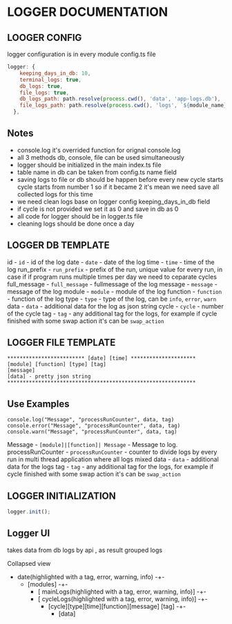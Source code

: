 # LOGGER DOCUMENTATION
## LOOGER CONFIG
logger configuration is in every module config.ts file
```js
logger: {
    keeping_days_in_db: 10,
    terminal_logs: true,
    db_logs: true,
    file_logs: true,
    db_logs_path: path.resolve(process.cwd(), 'data', 'app-logs.db'),
    file_logs_path: path.resolve(process.cwd(), 'logs', `${module_name}.log`),
  },
```
## Notes
- console.log it's overrided function for orignal console.log
- all 3 methods db, console, file can be used simultaneously
- logger should be initialized in the main index.ts file
- table name in db can be taken from config.ts name field
- saving logs to file or db should be happen before every new cycle starts cycle starts from number 1 so if it became 2 it's mean we need save all collected logs for this time
- we need clean logs base on logger config keeping_days_in_db field
- if cycle is not provided we set it as 0 and save in db as 0
- all code for logger should be in logger.ts file
- cleaning logs should be done once a day

## LOGGER DB TEMPLATE
id - `id` - id of the log
date - `date` - date of the log
time - `time` - time of the log
run_prefix - `run_prefix` - prefix of the run, unique value for every run, in case if if program runs multiple times per day we need to ceparate cycles
full_message - `full_message` - fullmessage of the log
message - `message` - message of the log
module - `module` - module of the log
function - `function` - function of the log
type - `type` - type of the log, can be `info`, `error`, `warn`
data - `data` - additional data for the log as json string
cycle - `cycle` - number of the cycle
tag - `tag` - any additional tag for the logs, for example if cycle finished with some swap action it's can be `swap_action`

## LOGGER FILE TEMPLATE
```
************************* [date] [time] *********************
[module] [function] [type] [tag]
[message]
[data] - pretty json string
*************************************************************
```

## Use Examples 
`console.log("Message", "processRunCounter", data, tag)`
`console.error("Message", "processRunCounter", data, tag)`
`console.warn("Message", "processRunCounter", data, tag)`

Message - `[module]|[function]| Message` - Message to log. 
processRunCounter - `processRunCounter` - counter to divide logs by every run in multi thread application where all logs mixed
data - `data` - additional data for the logs
tag - `tag` - any additional tag for the logs, for example if cycle finished with some swap action it's can be `swap_action`

## LOGGER INITIALIZATION
```js
logger.init();
```

## Logger UI
takes data from db logs by api , as result grouped logs

Collapsed view
- date(highlighted with a tag, error, warning, info) -+-
    - [modules] -+-
        - [ mainLogs(highlighted with a tag, error, warning, info)] -+-
        - [ cycleLogs(highlighted with a tag, error, warning, info)] -+-
            - [cycle][type][time][function][message] [tag] -+-
              - [data]